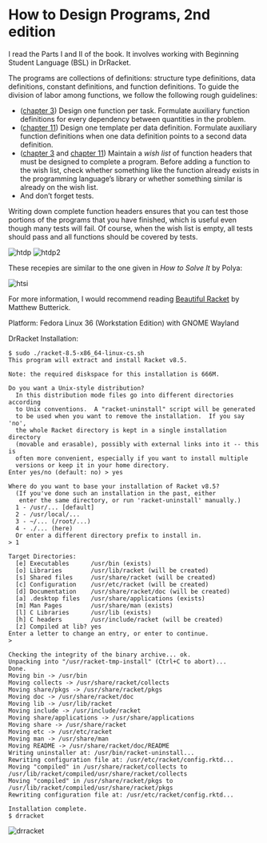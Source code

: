 # How to Design Programs, 2nd edition

I read the Parts I and II of the book. It involves working with Beginning Student Language (BSL) in DrRacket.

The programs are collections of definitions: structure type definitions, data definitions, constant definitions, and function definitions. To guide the division of labor among functions, we follow the following rough guidelines:
  - ([chapter 3](https://htdp.org/2022-2-9/Book/part_one.html#%28part._ch~3ahtdp%29)) Design one function per task. Formulate auxiliary function definitions for every dependency between quantities in the problem.
  - ([chapter 11](https://htdp.org/2022-2-9/Book/part_two.html#%28part._sec~3acompounding2%29)) Design one template per data definition. Formulate auxiliary function definitions when one data definition points to a second data definition.
  - ([chapter 3](https://htdp.org/2022-2-9/Book/part_one.html#%28counter._.D.K._%28figure._fig~3aworld-signatures%29%29) and [chapter 11](https://htdp.org/2022-2-9/Book/part_two.html#%28part._sec~3acompounding2%29)) Maintain a *wish list* of function headers that must be designed to complete a program. Before adding a function to the wish list, check whether something like the function already exists in the programming language’s library or whether something similar is already on the wish list.
  - And don’t forget tests. 
 
Writing down complete function headers ensures that you can test those portions of the programs that you have finished, which is useful even though many tests will fail. Of course, when the wish list is empty, all tests should pass and all functions should be covered by tests. 

![htdp](htdp.png)
![htdp2](htdp2.png)


These recepies are similar to the one given in *How to Solve It* by Polya:

![htsi](htsi.png)

For more information, I would recommend reading [Beautiful Racket](https://beautifulracket.com/) by Matthew Butterick.

Platform: Fedora Linux 36 (Workstation Edition) with GNOME Wayland

DrRacket Installation:

`````
$ sudo ./racket-8.5-x86_64-linux-cs.sh
This program will extract and install Racket v8.5.

Note: the required diskspace for this installation is 666M.

Do you want a Unix-style distribution?
  In this distribution mode files go into different directories according
  to Unix conventions.  A "racket-uninstall" script will be generated
  to be used when you want to remove the installation.  If you say 'no',
  the whole Racket directory is kept in a single installation directory
  (movable and erasable), possibly with external links into it -- this is
  often more convenient, especially if you want to install multiple
  versions or keep it in your home directory.
Enter yes/no (default: no) > yes

Where do you want to base your installation of Racket v8.5?
  (If you've done such an installation in the past, either
   enter the same directory, or run 'racket-uninstall' manually.)
  1 - /usr/... [default]
  2 - /usr/local/...
  3 - ~/... (/root/...)
  4 - ./... (here)
  Or enter a different directory prefix to install in.
> 1

Target Directories:
  [e] Executables      /usr/bin (exists)
  [o] Libraries        /usr/lib/racket (will be created)
  [s] Shared files     /usr/share/racket (will be created)
  [c] Configuration    /usr/etc/racket (will be created)
  [d] Documentation    /usr/share/racket/doc (will be created)
  [a] .desktop files   /usr/share/applications (exists)
  [m] Man Pages        /usr/share/man (exists)
  [l] C Libraries      /usr/lib (exists)
  [h] C headers        /usr/include/racket (will be created)
  [z] Compiled at lib? yes
Enter a letter to change an entry, or enter to continue.
> 

Checking the integrity of the binary archive... ok.
Unpacking into "/usr/racket-tmp-install" (Ctrl+C to abort)...
Done.
Moving bin -> /usr/bin
Moving collects -> /usr/share/racket/collects
Moving share/pkgs -> /usr/share/racket/pkgs
Moving doc -> /usr/share/racket/doc
Moving lib -> /usr/lib/racket
Moving include -> /usr/include/racket
Moving share/applications -> /usr/share/applications
Moving share -> /usr/share/racket
Moving etc -> /usr/etc/racket
Moving man -> /usr/share/man
Moving README -> /usr/share/racket/doc/README
Writing uninstaller at: /usr/bin/racket-uninstall...
Rewriting configuration file at: /usr/etc/racket/config.rktd...
Moving "compiled" in /usr/share/racket/collects to /usr/lib/racket/compiled/usr/share/racket/collects
Moving "compiled" in /usr/share/racket/pkgs to /usr/lib/racket/compiled/usr/share/racket/pkgs
Rewriting configuration file at: /usr/etc/racket/config.rktd...

Installation complete.
$ drracket
`````
![drracket](drracket.png)


<!-----
### The basic steps of a function design recipe
1. **From Problem Analysis to Data Definitions:** Identify the information that must be represented and how it is represented in the chosen programming language. Formulate data defintions and illustrate them with examples.

2. **Signature, Purpose Statement, Header:** State what kind of data the desired function consumes and produces. Formulate a concise answer to the question *what* the function computes. Define a stub that lives up to the signature.

3. **Functional Examples:** Work through examples that illustrate the function's purpose.

4. **Function Template:** Translate the data defintions into an outline of the function.

5. **Function Definition:** Fill in the gaps in the function template. Exploit the purpose statement and the examples.

6. **Testing:** Articulate the examples as tests and ensure that the function passes all. Doing so discovers mistakes. Tests also supplement examples in that they help others read and understand the definitions when the need arises--and it will arise for any serious program.
----->
